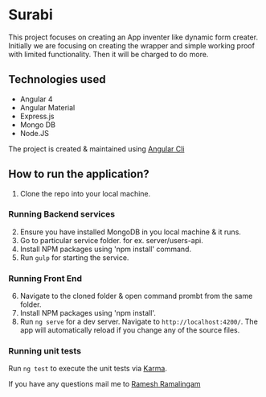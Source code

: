 # Surabi

This project focuses on creating an App inventer like dynamic form creater. Initially we are focusing on creating the wrapper and simple working proof with limited functionality. Then it will be charged to do more.

## Technologies used

* Angular 4
* Angular Material
* Express.js
* Mongo DB
* Node.JS

The project is created & maintained using [Angular Cli](https://cli.angular.io)

## How to run the application?
1. Clone the repo into your local machine.

### Running Backend services
2. Ensure you have installed MongoDB in you local machine & it runs.
3. Go to particular service folder. for ex. server/users-api.
4. Install NPM packages using 'npm install' command.
5. Run `gulp` for starting the service.

### Running Front End
6. Navigate to the cloned folder & open command prombt from the same folder.
7. Install NPM packages using 'npm install'.
8. Run `ng serve` for a dev server. Navigate to `http://localhost:4200/`. The app will automatically reload if you change any of the source files.

### Running unit tests

Run `ng test` to execute the unit tests via [Karma](https://karma-runner.github.io).

If you have any questions mail me to [Ramesh Ramalingam](mailto:rrameshbtech@gmail.com)

